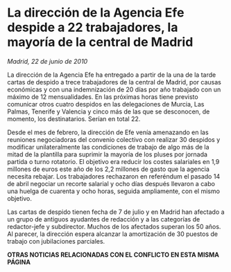 # La dirección de la Agencia Efe despide a 22 trabajadores, la mayoría de la central de Madrid

*Madrid, 22 de junio de 2010*

La dirección de la Agencia Efe ha entregado a partir de la una de la tarde cartas de despido a trece trabajadores de la central de Madrid, por causas económicas y con una indemnización de 20 días por año trabajado con un máximo de 12 mensualidades. En las próximas horas tiene previsto comunicar otros cuatro despidos en las delegaciones de Murcia, Las Palmas, Tenerife y Valencia y cinco más de las que se desconocen, de momento, los destinatarios. Serían en total 22.

Desde el mes de febrero, la dirección de Efe venía amenazando en las reuniones negociadoras del convenio colectivo con realizar 30 despidos y modificar unilateralmente las condiciones de trabajo de algo más de la mitad de la plantilla para suprimir la mayoría de los pluses por jornada partida o turno rotatorio. El objetivo era reducir los costes salariales en 1,9 millones de euros este año de los 2,2 millones de gasto que la agencia necesita rebajar. Los trabajadores rechazaron en referéndum el pasado 14 de abril negociar un recorte salarial y ocho días después llevaron a cabo una huelga de cuarenta y ocho horas, seguida ampliamente, con el mismo objetivo.

Las cartas de despido tienen fecha de 7 de julio y en Madrid han afectado a un grupo de antiguos ayudantes de redacción y a las categorías de redactor-jefe y subdirector. Muchos de los afectados superan los 50 años. Al parecer, la dirección espera alcanzar la amortización de 30 puestos de trabajo con jubilaciones parciales.

**OTRAS NOTICIAS RELACIONADAS CON EL CONFLICTO EN ESTA MISMA PÁGINA**
